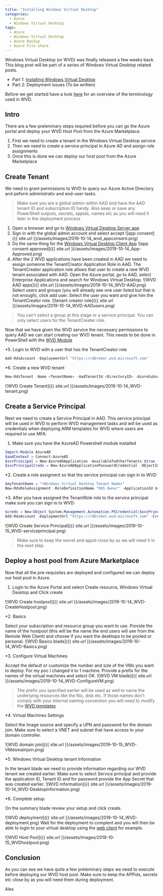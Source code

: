 ```yaml
---
title: "Installing Windows Virtual Desktop"
categories:
  - Azure
  - Windows Virtual Desktop
tags:
  - Azure
  - Windows Virtual Desktop
  - Azure Backup
  - Azure File share
---
```


Windows Virtual Desktop (or WVD) was finally released a few weeks back. This blog post will be part of a series of Windows Virtual Desktop related posts.

* Part 1: [Installing Windows Virtual Desktop](https://mscloud.be/azure/windows%20virtual%20desktop/Installing-Windows-Virtual-Desktop/)
* Part 2: Deployment issues (To be written)

Before we get started have a look [here](https://docs.microsoft.com/en-us/azure/virtual-desktop/environment-setup) for an overview of the terminology used in WVD.

## Intro

There are a few preleminary steps required before you can go the Azure portal and deploy your WVD Host Pool from the Azure Marketplace.

1. First we need to create a tenant in the Windows Virtual Desktop service
2. Then we need to create a service principal in Azure AD and assign role assignments
3. Once this is done we can deploy our host pool from the Azure Marketplace

## Create Tenant

We need to grant permissions to WVD to query our Azure Active Directory and peform administrativ and end-user tasks.

> Make sure you are a global admin within AAD and have the AAD tenant ID and subscription ID handy.
> Also keep or save any PowerShell outputs, secrets, appids, names etc as you will need it later in the deployment process

1. Open a browser and go to [Windows Virtual Desktop Server app](https://login.microsoftonline.com/common/adminconsent?client_id=5a0aa725-4958-4b0c-80a9-34562e23f3b7&redirect_uri=https%3A%2F%2Frdweb.wvd.microsoft.com%2FRDWeb%2FConsentCallback)
2. Sign in with the global admin account and select accept
![app consent]({{ site.url }}/assets/images/2019-10-14_wvd_appconsent.png)
3. Do the same thing for the [Windows Virtual Desktop Client App](https://login.microsoftonline.com/common/adminconsent?client_id=fa4345a4-a730-4230-84a8-7d9651b86739&redirect_uri=https%3A%2F%2Frdweb.wvd.microsoft.com%2FRDWeb%2FConsentCallback)
![app consent approved]({{ site.url }}/assets/images/2019-10-14_App-Approved.png)
4. After the 2 WVD applications have been created in AAD we need to assign someone the TenantCreator Application Role in AAD. The TenantCreator application role allows that user to create a new WVD tenant associated with AAD. Open the Azure portal, go to AAD, select Enterprise Applications and search for Windows Virtual Desktop.
![WVD AAD apps]({{ site.url }}/assets/images/2019-10-14_WVD-AAD.png)
Select users and groups (you will already see one user listed but that is not enough), click add user. Select the user you want and give him the TenantCreator role.
![tenant creator role]({{ site.url }}/assets/images/2019-10-14_WVD-AADusers.png)

> You can't select a group at this stage or a service principal. You can only select users for the TenantCreater role.

Now that we have given the WVD service the necessary permissions to query AAD we can start creating our WVD tenant. This needs to be done in PowerShell with the [WVD Module](https://docs.microsoft.com/en-gb/powershell/windows-virtual-desktop/overview)

*5. Login to WVD with a user that has the TenantCreator role

```PowerShell
Add-RdsAccount -DeploymentUrl "https://rdbroker.wvd.microsoft.com"
```

*6. Create a new WVD tenant

```PowerShell
New-RdsTenant -Name <TenantName> -AadTenantId <DirectoryID> -AzureSubscriptionId <SubscriptionID>
```

![WVD Create Tenant]({{ site.url }}/assets/images/2019-10-14_WVD-tenant.png)

## Create a Service Principal

Next we need to create a Service Principal in AAD. This service principal will be used in WVD to perform WVD management tasks and will be used as credentials when deploying ARM templates for WVD where users are required to use MFA.

1. Make sure you have the AzureAD Powershell module installed

```PowerShell
Import-Module AzureAD
$aadContext = Connect-AzureAD
$svcPrincipal = New-AzureADApplication -AvailableToOtherTenants $true -DisplayName "Windows Virtual Desktop Svc Principal"
$svcPrincipalCreds = New-AzureADApplicationPasswordCredential -ObjectId $svcPrincipal.ObjectId
```

*2. Create a role assigment so that the service principal can sign in to WVD

```PowerShell
$myTenantName = "<Windows Virtual Desktop Tenant Name>"
New-RdsRoleAssignment -RoleDefinitionName "RDS Owner" -ApplicationId $svcPrincipal.AppId -TenantName $myTenantName
```

*3. After you have assigned the TenantRole role to the service principal make sure you can sign in to WVD:

```PowerShell
$creds = New-Object System.Management.Automation.PSCredential($svcPrincipal.AppId, (ConvertTo-SecureString $svcPrincipalCreds.Value -AsPlainText -Force))
Add-RdsAccount -DeploymentUrl "https://rdbroker.wvd.microsoft.com" -Credential $creds -ServicePrincipal -AadTenantId $aadContext.TenantId.Guid
```

![WVD Create Service Principal]({{ site.url }}/assets/images/2019-10-15_WVD-serviceprincipal.png)

> Make sure to keep the secret and appid close by as we will need it in the next step.

## Deploy a host pool from Azure Marketplace

Now that all the pre-requisites are deployed and configured we can deploy our host pool in Azure.

1. Login to the Azure Portal and select Create resource, Windows Virtual Desktop and Click create

![WVD Create hostpool]({{ site.url }}/assets/images/2019-10-14_WVD-CreateHostpool.png)

*2. Basics

Select your subscription and resource group you want to use. Provide the name of the hostpool (this will be the name the end users will see from the Remote Web Client) and choose if you want the desktops to be pooled or personal.
![WVD Basics blade]({{ site.url }}/assets/images/2019-10-14_WVD-Basics.png)

*3. Configure Virtual Machines

Accept the default or customize the number and size of the VMs you want to deploy. For my poc I changed it to 1 machine. Provide a prefix for the names of the virtual machines and select OK.
![WVD VM blade]({{ site.url }}/assets/images/2019-10-14_WVD-ConfigureVM.png)

> The prefix you specified earlier will be used as well to name the underlying resources like the Nic, disk etc. If those names don't comply with your internal naming convention you will need to modify the [WVD templates](https://github.com/Azure/RDS-Templates/tree/master/wvd-templates/Create%20and%20provision%20WVD%20host%20pool).

*4. Virtual Machines Settings

Select the Image source and specify a UPN and password for the domain join. Make sure to select a VNET and subnet that have access to your domain controller.

![WVD domain join]({{ site.url }}/assets/images/2019-10-15_WVD-VMdomainjoin.png)

*5. Windows Virtual Desktop  tenant Information

In the tenant blade we need to provide information regarding our WVD tenant we created earlier. Make sure to select Service principal and provide the application ID, Tenant ID and for password provide the App Secret that was created earlier.
![WVD information]({{ site.url }}/assets/images/2019-10-14_WVD-Desktopinformation.png)

*6. Complete setup

On the summary blade review your setup and click create.

![WVD deployment]({{ site.url }}/assets/images/2019-10-14_WVD-deployment.png)
Wait for the deployment to complent and you will then be able to login to your virtual desktop using the [web client](https://rdweb.wvd.microsoft.com/webclient) for example.

![WVD Host Pool]({{ site.url }}/assets/images/2019-10-15_WVDhostpool.png)

## Conclusion

As you can see we have quite a few preleminary steps we need to execute before deploying our WVD host pool. Make sure to keep the APPids, secrets etc close by as you will need them during deployment.

Alex

